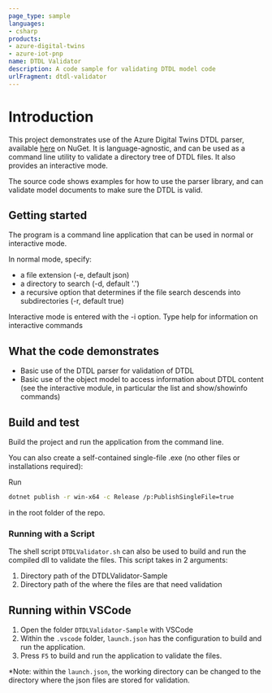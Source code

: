 ```yaml
---
page_type: sample
languages:
- csharp
products:
- azure-digital-twins
- azure-iot-pnp
name: DTDL Validator
description: A code sample for validating DTDL model code
urlFragment: dtdl-validator
---
```


# Introduction

This project demonstrates use of the Azure Digital Twins DTDL parser, available [here](https://nuget.org/packages/Microsoft.Azure.DigitalTwins.Parser/) on NuGet. It  is language-agnostic, and can be used as a command line utility to validate a directory tree of DTDL files. It also provides an interactive mode.

The source code shows examples for how to use the parser library, and can validate model documents to make sure the DTDL is valid.

## Getting started

The program is a command line application that can be used in normal or interactive mode.

In normal mode, specify:

* a file extension (-e, default json)
* a directory to search (-d, default '.')
* a recursive option that determines if the file search descends into subdirectories (-r, default true)

Interactive mode is entered with the -i option. Type help for information on interactive commands

## What the code demonstrates

* Basic use of the DTDL parser for validation of DTDL
* Basic use of the object model to access information about DTDL content (see the interactive module, in particular the list and show/showinfo commands)

## Build and test

Build the project and run the application from the command line.

You can also create a self-contained single-file .exe (no other files or installations required):

Run

```bash
dotnet publish -r win-x64 -c Release /p:PublishSingleFile=true
```

in the root folder of the repo.

### Running with a Script

The shell script `DTDLValidator.sh` can also be used to build and run the compiled dll to validate the files. This script takes in 2 arguments:

1. Directory path of the DTDLValidator-Sample
2. Directory path of the where the files are that need validation

## Running within VSCode

1. Open the folder `DTDLValidator-Sample` with VSCode
2. Within the `.vscode` folder, `launch.json` has the configuration to build and run the application.
3. Press `F5` to build and run the application to validate the files.

*Note: within the `launch.json`, the working directory can be changed to the directory where the json files are stored for validation.
